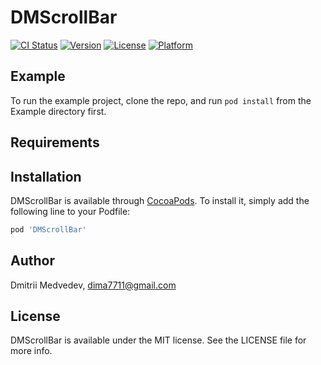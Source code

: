 # DMScrollBar

[![CI Status](https://img.shields.io/travis/batanus/DMScrollBar.svg?style=flat)](https://travis-ci.org/batanus/DMScrollBar)
[![Version](https://img.shields.io/cocoapods/v/DMScrollBar.svg?style=flat)](https://cocoapods.org/pods/DMScrollBar)
[![License](https://img.shields.io/cocoapods/l/DMScrollBar.svg?style=flat)](https://cocoapods.org/pods/DMScrollBar)
[![Platform](https://img.shields.io/cocoapods/p/DMScrollBar.svg?style=flat)](https://cocoapods.org/pods/DMScrollBar)

## Example

To run the example project, clone the repo, and run `pod install` from the Example directory first.

## Requirements

## Installation

DMScrollBar is available through [CocoaPods](https://cocoapods.org). To install
it, simply add the following line to your Podfile:

```ruby
pod 'DMScrollBar'
```

## Author

Dmitrii Medvedev, dima7711@gmail.com

## License

DMScrollBar is available under the MIT license. See the LICENSE file for more info.
